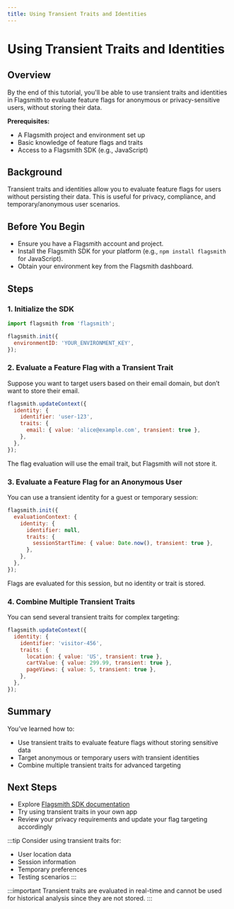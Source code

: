 ```yaml
---
title: Using Transient Traits and Identities
---
```

# Using Transient Traits and Identities

## Overview
By the end of this tutorial, you'll be able to use transient traits and identities in Flagsmith to evaluate feature flags for anonymous or privacy-sensitive users, without storing their data.


**Prerequisites:**
- A Flagsmith project and environment set up
- Basic knowledge of feature flags and traits
- Access to a Flagsmith SDK (e.g., JavaScript)


## Background
Transient traits and identities allow you to evaluate feature flags for users without persisting their data. This is useful for privacy, compliance, and temporary/anonymous user scenarios.


## Before You Begin
- Ensure you have a Flagsmith account and project.
- Install the Flagsmith SDK for your platform (e.g., `npm install flagsmith` for JavaScript).
- Obtain your environment key from the Flagsmith dashboard.


## Steps

### 1. Initialize the SDK
```javascript
import flagsmith from 'flagsmith';

flagsmith.init({
  environmentID: 'YOUR_ENVIRONMENT_KEY',
});
```

### 2. Evaluate a Feature Flag with a Transient Trait
Suppose you want to target users based on their email domain, but don’t want to store their email.

```javascript {5}
flagsmith.updateContext({
  identity: {
    identifier: 'user-123',
    traits: {
      email: { value: 'alice@example.com', transient: true },
    },
  },
});
```
The flag evaluation will use the email trait, but Flagsmith will not store it.

### 3. Evaluate a Feature Flag for an Anonymous User
You can use a transient identity for a guest or temporary session:

```javascript 2
flagsmith.init({
  evaluationContext: {
    identity: {
      identifier: null,
      traits: {
        sessionStartTime: { value: Date.now(), transient: true },
      },
    },
  },
});
```
Flags are evaluated for this session, but no identity or trait is stored.

### 4. Combine Multiple Transient Traits
You can send several transient traits for complex targeting:

```javascript {5-7}
flagsmith.updateContext({
  identity: {
    identifier: 'visitor-456',
    traits: {
      location: { value: 'US', transient: true },
      cartValue: { value: 299.99, transient: true },
      pageViews: { value: 5, transient: true },
    },
  },
});
```



## Summary
You’ve learned how to:
- Use transient traits to evaluate feature flags without storing sensitive data
- Target anonymous or temporary users with transient identities
- Combine multiple transient traits for advanced targeting


## Next Steps
- Explore [Flagsmith SDK documentation](https://docs.flagsmith.com/clients/)
- Try using transient traits in your own app
- Review your privacy requirements and update your flag targeting accordingly

:::tip
Consider using transient traits for:
- User location data
- Session information
- Temporary preferences
- Testing scenarios
:::

:::important
Transient traits are evaluated in real-time and cannot be used for historical analysis since they are not stored.
:::